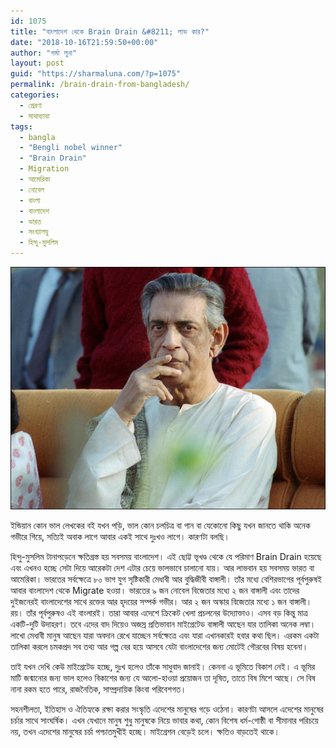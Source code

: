 ```yaml
---
id: 1075
title: "বাংলাদেশ থেকে Brain Drain &#8211; লাভ কার?"
date: "2018-10-16T21:59:50+00:00"
author: "শর্মা লুনা"
layout: post
guid: "https://sharmaluna.com/?p=1075"
permalink: /brain-drain-from-bangladesh/
categories:
  - প্রেরণা
  - মাথাব্যাথা
tags:
  - bangla
  - "Bengli nobel winner"
  - "Brain Drain"
  - Migration
  - আমেরিকা
  - নোবেল
  - বাংলা
  - বাংলাদেশ
  - ভারত
  - সংখ্যালঘু
  - হিন্দু-মুসলিম
---
```


[![](/assets/images/wp-content/uploads/2018/10/de6169639213174b16f69fed69e1db43.jpg)](/assets/images/wp-content/uploads/2018/10/de6169639213174b16f69fed69e1db43.jpg)

ইন্ডিয়ান কোন ভাল লেখকের বই যখন পড়ি, ভাল কোন চলচিত্র বা গান বা যেকোনো কিছু যখন জানতে থাকি অনেক গভীরে গিয়ে, সত্যিই অবাক লাগে আবার একই সাথে দুঃখও লাগে। কারণটা বলছি।

হিন্দু-মুসলিম টানাপড়েনে ক্ষতিগ্রস্ত হয় সবসময় বাংলাদেশ। এই ছোট্ট ভূখণ্ড থেকে যে পরিমাণ Brain Drain হয়েছে এবং এখনও হচ্ছে সেটা দিয়ে আরেকটা দেশ এটার চেয়ে ভালভাবে চালানো যায়। আর লাভবান হয় সবসময় ভারত বা আমেরিকা। ভারতের সর্বক্ষেত্রে ৮০ ভাগ যুগ সৃষ্টিকারী মেধাবী আর বুদ্ধিজীবী বাঙ্গালী। তাঁর মধ্যে বেশিরভাগের পূর্বপুরুষই আবার <span class="text_exposed_show">বাংলাদেশ থেকে Migrate হওয়া। ভারতের ৯ জন নোবেল বিজেতার মধ্যে ২ জন বাঙ্গালী এবং তাদের দুইজনেরই বাংলাদেশের সাথে রক্তের আর হৃদয়ের সম্পর্ক গভীর। আর ২ জন অস্কার বিজেতার মধ্যে ১ জন বাঙ্গালী। রয়। তাঁর পূর্বপুরুষও এই বাংলারই। তারা আবার এদেশে ক্রিকেট খেলা প্রচলনের উদ্যোক্তাও। এসব বড় কিন্তু মাত্র একটি-দুটি উদাহরণ। তবে এদের বাদ দিয়েও অজস্র প্রতিভাবান মাইগ্রেটেড বাঙ্গালী আছেন যার তালিকা অনেক লম্বা। লাখো মেধাবী মানুষ আছেন যারা অবদান রেখে যাচ্ছেন সর্বক্ষেত্রে এবং যারা এখানকারই হবার কথা ছিল। এরকম একটা তালিকা করলে চমকপ্রদ সব তথ্য আর গল্প বের হয়ে আসবে যেটা বাংলাদেশের জন্য মোটেই গৌরবের বিষয় হবেনা।</span>

<div class="text_exposed_show">তাই যখন দেখি কেউ মাইগ্রেটেড হচ্ছে, দুঃখ হলেও তাঁকে সাধুবাদ জানাই। কেননা এ ভূমিতে বিকাশ নেই। এ ভূমির মাটি জন্মানোর জন্য ভাল হলেও বিকাশের জন্য যে আলো-হাওয়া প্রয়োজন তা দূষিত, তাতে বিষ মিশে আছে। সে বিষ নানা রকম হতে পারে, রাজনৈতিক, সাম্প্রদায়িক কিংবা পরিবেশগত।

সহনশীলতা, ইতিহাস ও ঐতিহ্যকে রক্ষা করার সংস্কৃতি এদেশের মানুষের গড়ে ওঠেনা। কারণটা আসলে এদেশের মানুষের চর্চার সাথে সাংঘর্ষিক। এখন যেখানে মানুষ শুধু মানুষকে নিয়ে ভাবার কথা, কোন বিশেষ ধর্ম-গোষ্ঠী বা সীমানার পরিচয়ে নয়, তখন এদেশের মানুষের চর্চা পশ্চাতমুখীই হচ্ছে। মাইগ্রেশন বেড়েই চলে। ক্ষতিও বাড়তেই থাকে।

</div>
